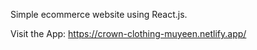 Simple ecommerce website using React.js.

Visit the App: https://crown-clothing-muyeen.netlify.app/
